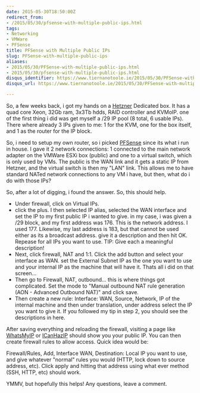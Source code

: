 ```yaml
---
date: 2015-05-30T18:50:00Z
redirect_from:
- /2015/05/30/pfsense-with-multiple-public-ips.html
tags:
- Networking
- VMWare
- PFSense
title: PFSense with Multiple Public IPs
slug: PFSense-with-multiple-public-ips
aliases:
- 2015/05/30/PFSense-with-multiple-public-ips.html
- 2015/05/30/pfsense-with-multiple-public-ips.html
disqus_identifier: https://www.tiernanotoole.ie/2015/05/30/PFSense-with-multiple-public-ips.html
disqus_url: https://www.tiernanotoole.ie/2015/05/30/PFSense-with-multiple-public-ips.html

---
```

 So, a few weeks back, i got my hands on a [Hetzner][1] Dedicated box. It has a quad core Xeon, 32Gb ram, 3x3Tb hdds, RAID controller and KVMoIP. one of the first thing i did was get myself a /29 IP pool (8 total, 6 usable IPs). There where already 3 IPs given to me: 1 for the KVM, one for the box itself, and 1 as the router for the IP block.

So, i need to setup my own router, so i picked [PFSense][2] since its what i run in house. I gave it 2 network connections: 1 connected to the main network adapter on the VMWare ESXi box (public) and one to a virtual switch, which is only used by VMs. The public is the WAN link and it gets a static IP from Hetzner, and the virtual switch is then my "LAN" link. This allows me to have standard NATed network connections to any VM i have, but then, what do i do with those IPs?

So, after a lot of digging, i found the answer. So, this should help.

* Under firewall, click on Virtual IPs.
* click the plus. I then selected IP alias, selected the WAN interface and set the IP to my first public IP i wanted to give. in my case, i was given a /29 block, and my first address was 176. This is the network address. I used 177. Likewise, my last address is 183, but that cannot be used either as its a broadcast address. give it a description and then hit OK. Repease for all IPs you want to use. TIP: Give each a meaningful description!
* Next, click firewall, NAT and 1:1. Click the add button and select your interface as WAN. set the External Subnet IP as the one you want to use and your internal IP as the machine that will have it. Thats all i did on that screen...
* Then go to Firewall, NAT, outbound... this is where things got complicated. Set the mode to "Manual outbound NAT rule generation (AON - Advanced Outbound NAT)" and click save.
* Then create a new rule: Interface: WAN, Source, Network, IP of the internal machine and then under translation, under address select the IP you want to give it. If you followed my tip in step 2, you should see the descriptions in here.

After saving everything and reloading the firewall, visiting a page like [WhatsMyIP][3] or [ICanHazIP][4] should show you your public IP. You can then create firewall rules to allow access. Quick idea would be:

Firewall/Rules, Add, Interface WAN, Destination: Local IP you want to use, and give whatever "normal" rules you would (HTTP, lock down to source address, etc). Click apply and hitting that address using what ever method (SSH, HTTP, etc) should work.

YMMV, but hopefully this helps! Any questions, leave a comment.

[1]:http://www.hetzner.de/en
[2]:http://www.pfsense.org
[3]:http://www.whatsmyip.org
[4]:http://icanhazip.com